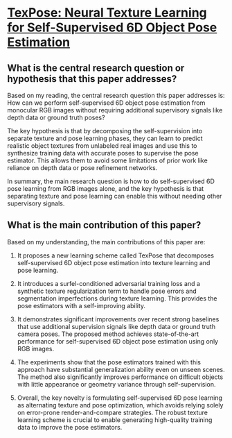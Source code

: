 # [TexPose: Neural Texture Learning for Self-Supervised 6D Object Pose   Estimation](https://arxiv.org/abs/2212.12902)

## What is the central research question or hypothesis that this paper addresses?

 Based on my reading, the central research question this paper addresses is: How can we perform self-supervised 6D object pose estimation from monocular RGB images without requiring additional supervisory signals like depth data or ground truth poses? 

The key hypothesis is that by decomposing the self-supervision into separate texture and pose learning phases, they can learn to predict realistic object textures from unlabeled real images and use this to synthesize training data with accurate poses to supervise the pose estimator. This allows them to avoid some limitations of prior work like reliance on depth data or pose refinement networks.

In summary, the main research question is how to do self-supervised 6D pose learning from RGB images alone, and the key hypothesis is that separating texture and pose learning can enable this without needing other supervisory signals.


## What is the main contribution of this paper?

 Based on my understanding, the main contributions of this paper are:

1. It proposes a new learning scheme called TexPose that decomposes self-supervised 6D object pose estimation into texture learning and pose learning. 

2. It introduces a surfel-conditioned adversarial training loss and a synthetic texture regularization term to handle pose errors and segmentation imperfections during texture learning. This provides the pose estimators with a self-improving ability.

3. It demonstrates significant improvements over recent strong baselines that use additional supervision signals like depth data or ground truth camera poses. The proposed method achieves state-of-the-art performance for self-supervised 6D object pose estimation using only RGB images. 

4. The experiments show that the pose estimators trained with this approach have substantial generalization ability even on unseen scenes. The method also significantly improves performance on difficult objects with little appearance or geometry variance through self-supervision.

5. Overall, the key novelty is formulating self-supervised 6D pose learning as alternating texture and pose optimization, which avoids relying solely on error-prone render-and-compare strategies. The robust texture learning scheme is crucial to enable generating high-quality training data to improve the pose estimators.

